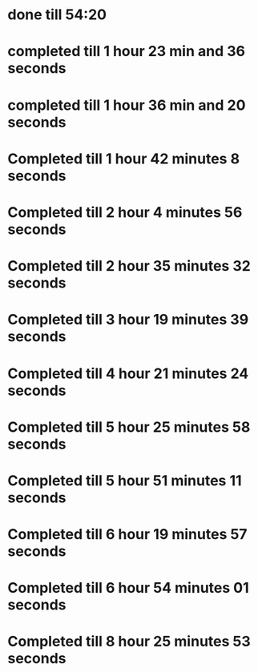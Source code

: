 # done till 54:20
# completed till 1 hour 23 min and 36 seconds
# completed till 1 hour 36 min and 20 seconds

# Completed till 1 hour 42 minutes 8 seconds
# Completed till 2 hour 4 minutes 56 seconds
# Completed till 2 hour 35 minutes 32 seconds
# Completed till 3 hour 19 minutes 39 seconds
# Completed till 4 hour 21 minutes 24 seconds
# Completed till 5 hour 25 minutes 58 seconds
# Completed till 5 hour 51 minutes 11 seconds
# Completed till 6 hour 19 minutes 57 seconds
# Completed till 6 hour 54 minutes 01 seconds
# Completed till 8 hour 25 minutes 53 seconds